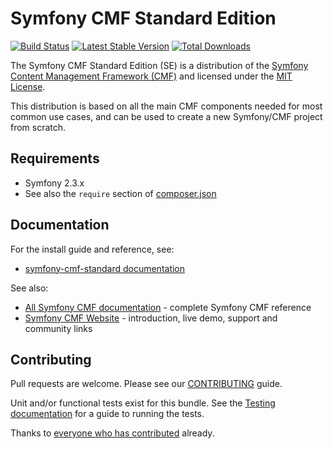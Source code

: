 # Symfony CMF Standard Edition

[![Build Status](https://secure.travis-ci.org/symfony-cmf/symfony-cmf-standard.png)](http://travis-ci.org/symfony-cmf/symfony-cmf-standard)
[![Latest Stable Version](https://poser.pugx.org/symfony-cmf/standard-edition/version.png)](https://packagist.org/packages/symfony-cmf/standard-edition)
[![Total Downloads](https://poser.pugx.org/symfony-cmf/standard-edition/d/total.png)](https://packagist.org/packages/symfony-cmf/standard-edition)

The Symfony CMF Standard Edition (SE) is a distribution of the
[Symfony Content Management Framework (CMF)](http://cmf.symfony.com/)
and licensed under the [MIT License](LICENSE).

This distribution is based on all the main CMF components needed for most common
use cases, and can be used to create a new Symfony/CMF project from scratch.


## Requirements

* Symfony 2.3.x
* See also the `require` section of [composer.json](composer.json)


## Documentation

For the install guide and reference, see:

* [symfony-cmf-standard documentation](http://symfony.com/doc/master/cmf/getting_started/installing_symfony_cmf.html)

See also:

* [All Symfony CMF documentation](http://symfony.com/doc/master/cmf/index.html) - complete Symfony CMF reference
* [Symfony CMF Website](http://cmf.symfony.com/) - introduction, live demo, support and community links


## Contributing

Pull requests are welcome. Please see our [CONTRIBUTING](CONTRIBUTING.md) guide.

Unit and/or functional tests exist for this bundle. See the
[Testing documentation](http://symfony.com/doc/master/cmf/components/testing.html)
for a guide to running the tests.

Thanks to
[everyone who has contributed](https://github.com/symfony-cmf/symfony-cmf-standard/contributors) already.
